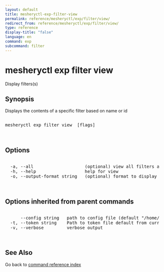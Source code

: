 ```yaml
---
layout: default
title: mesheryctl-exp-filter-view
permalink: reference/mesheryctl/exp/filter/view/
redirect_from: reference/mesheryctl/exp/filter/view/
type: reference
display-title: "false"
language: en
command: exp
subcommand: filter
---
```


# mesheryctl exp filter view

Display filters(s)

## Synopsis

Displays the contents of a specific filter based on name or id

<pre class='codeblock-pre'>
<div class='codeblock'>
mesheryctl exp filter view <filter name> [flags]

</div>
</pre> 

## Options

<pre class='codeblock-pre'>
<div class='codeblock'>
  -a, --all                    (optional) view all filters available
  -h, --help                   help for view
  -o, --output-format string   (optional) format to display in [json|yaml] (default "yaml")

</div>
</pre>

## Options inherited from parent commands

<pre class='codeblock-pre'>
<div class='codeblock'>
      --config string   path to config file (default "/home/admin-pc/.meshery/config.yaml")
  -t, --token string    Path to token file default from current context
  -v, --verbose         verbose output

</div>
</pre>

## See Also

Go back to [command reference index](/reference/mesheryctl/) 
